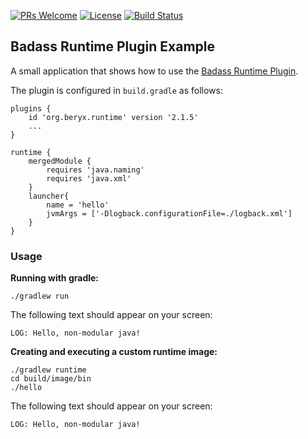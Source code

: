 [![PRs Welcome](https://img.shields.io/badge/PRs-welcome-brightgreen.svg?style=flat-square)](http://makeapullrequest.com)
[![License](https://img.shields.io/badge/License-Apache%202.0-blue.svg)](https://github.com/beryx-gist/badass-runtime-example/blob/master/LICENSE)
[![Build Status](https://img.shields.io/travis/beryx-gist/badass-runtime-example/master.svg?label=Build)](https://travis-ci.org/beryx-gist/badass-runtime-example)

## Badass Runtime Plugin Example ##

A small application that shows how to use the [Badass Runtime Plugin](https://github.com/beryx/badass-runtime-plugin/).

The plugin is configured in `build.gradle` as follows:

```
plugins {
    id 'org.beryx.runtime' version '2.1.5'
    ...
}

runtime {
    mergedModule {
        requires 'java.naming'
        requires 'java.xml'
    }
    launcher{
        name = 'hello'
        jvmArgs = ['-Dlogback.configurationFile=./logback.xml']
    }
}
```

### Usage
**Running with gradle:**
```
./gradlew run
```

The following text should appear on your screen:
```
LOG: Hello, non-modular java!
```


**Creating and executing a custom runtime image:**
```
./gradlew runtime
cd build/image/bin
./hello
```

The following text should appear on your screen:
```
LOG: Hello, non-modular java!
```
